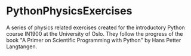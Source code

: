 # PythonPhysicsExercises
A series of physics related exercises created for the introductory Python course IN1900 at the University of Oslo. They follow the progress of the book "A Primer on Scientific Programming with Python" by Hans Petter Langtangen.
